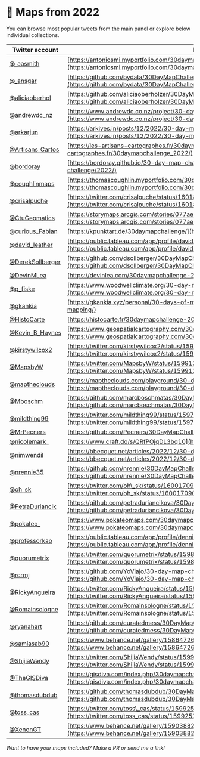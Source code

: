 # 🔵 Maps from 2022

You can browse most popular tweets from the main panel or explore below individual collections.

| Twitter account                                          | Portfolio link                                                                                                                                                                             |
| -------------------------------------------------------- | ------------------------------------------------------------------------------------------------------------------------------------------------------------------------------------------ |
| [@\_aasmith](https://twitter.com/_aasmith)               | [https://antoniosmi.myportfolio.com/30daymapchallenge](https://antoniosmi.myportfolio.com/30daymapchallenge)                                                                               |
| [@\_ansgar](https://twitter.com/_ansgar)                 | [https://github.com/bydata/30DayMapChallenge-2022](https://github.com/bydata/30DayMapChallenge-2022)                                                                                       |
| [@aliciaoberhol](https://twitter.com/aliciaoberhol)      | [https://github.com/aliciaoberholzer/30DayMapChallenge](https://github.com/aliciaoberholzer/30DayMapChallenge)                                                                             |
| [@andrewdc\_nz](https://twitter.com/andrewdc_nz)         | [https://www.andrewdc.co.nz/project/30-day-map-challenge-2022/](https://www.andrewdc.co.nz/project/30-day-map-challenge-2022/)                                                             |
| [@arkarjun](https://twitter.com/arkarjun)                | [https://arkives.in/posts/12/2022/30-day-map-challenge-2022/](https://arkives.in/posts/12/2022/30-day-map-challenge-2022/)                                                                 |
| [@Artisans\_Cartos](https://twitter.com/Artisans_Cartos) | [https://les-artisans-cartographes.fr/30daymapchallenge\_2022/](https://les-artisans-cartographes.fr/30daymapchallenge_2022/)                                                              |
| [@bordoray](https://twitter.com/bordoray)                | [https://bordoray.github.io/30-day-map-challenge/2022/](https://bordoray.github.io/30-day-map-challenge/2022/)                                                                             |
| [@coughlinmaps](https://twitter.com/coughlinmaps)        | [https://thomascoughlin.myportfolio.com/30daymapchallenge-2022](https://thomascoughlin.myportfolio.com/30daymapchallenge-2022)                                                             |
| [@crisalpuche](https://twitter.com/crisalpuche)          | [https://twitter.com/crisalpuche/status/1601854060352589826](https://twitter.com/crisalpuche/status/1601854060352589826)                                                                   |
| [@CtuGeomatics](https://twitter.com/CtuGeomatics)        | [https://storymaps.arcgis.com/stories/077ae390afd74a3fb4748a8d2ae07b26](https://storymaps.arcgis.com/stories/077ae390afd74a3fb4748a8d2ae07b26)                                             |
| [@curious\_Fabian](https://twitter.com/curious_Fabian)   | [https://kpunktart.de/30daymapchallenge/](https://kpunktart.de/30daymapchallenge/)                                                                                                         |
| [@david\_leather](https://twitter.com/david_leather)     | [https://public.tableau.com/app/profile/david.leather/viz/My30DayMapChallenge2022/Day1\_1](https://public.tableau.com/app/profile/david.leather/viz/My30DayMapChallenge2022/Day1_1)        |
| [@DerekSollberger](https://twitter.com/DerekSollberger)  | [https://github.com/dsollberger/30DayMapChallenge](https://github.com/dsollberger/30DayMapChallenge)                                                                                       |
| [@DevinMLea](https://twitter.com/DevinMLea)              | [https://devinlea.com/30daymapchallenge-2022/](https://devinlea.com/30daymapchallenge-2022/)                                                                                               |
| [@g\_fiske](https://twitter.com/g_fiske)                 | [https://www.woodwellclimate.org/30-day-map-challenge-2022/](https://www.woodwellclimate.org/30-day-map-challenge-2022/)                                                                   |
| [@gkankia](https://twitter.com/gkankia)                  | [https://gkankia.xyz/personal/30-days-of-mapping/](https://gkankia.xyz/personal/30-days-of-mapping/)                                                                                       |
| [@HistoCarte](https://twitter.com/HistoCarte)            | [https://histocarte.fr/30daymapchallenge-2022/](https://histocarte.fr/30daymapchallenge-2022/)                                                                                             |
| [@Kevin\_B\_Haynes](https://twitter.com/Kevin_B_Haynes)  | [https://www.geospatialcartography.com/30daymapchallenge2022](https://www.geospatialcartography.com/30daymapchallenge2022)                                                                 |
| [@kirstywilcox2](https://twitter.com/kirstywilcox2)      | [https://twitter.com/kirstywilcox2/status/1599517009431056384](https://twitter.com/kirstywilcox2/status/1599517009431056384)                                                               |
| [@MapsbyW](https://twitter.com/MapsbyW)                  | [https://twitter.com/MapsbyW/status/1599128955365511170](https://twitter.com/MapsbyW/status/1599128955365511170)                                                                           |
| [@maptheclouds](https://twitter.com/maptheclouds)        | [https://maptheclouds.com/playground/30-day-map-challenge-2022/meta/](https://maptheclouds.com/playground/30-day-map-challenge-2022/meta/)                                                 |
| [@Mboschm](https://twitter.com/Mboschm)                  | [https://github.com/marcboschmatas/30DayMapChallenge2022](https://github.com/marcboschmatas/30DayMapChallenge2022)                                                                         |
| [@mildthing99](https://twitter.com/mildthing99)          | [https://twitter.com/mildthing99/status/1597719723986518018](https://twitter.com/mildthing99/status/1597719723986518018)                                                                   |
| [@MrPecners](https://twitter.com/MrPecners)              | [https://github.com/Pecners/30DayMapChallenge](https://github.com/Pecners/30DayMapChallenge)                                                                                               |
| [@nicolemark\_](https://twitter.com/nicolemark_)         | [https://www.craft.do/s/QRfPOjqDL3bq10](https://www.craft.do/s/QRfPOjqDL3bq10)                                                                                                             |
| [@nimwendil](https://twitter.com/nimwendil)              | [https://bbecquet.net/articles/2022/12/30-day-map-challenge/](https://bbecquet.net/articles/2022/12/30-day-map-challenge/)                                                                 |
| [@nrennie35](https://twitter.com/nrennie35)              | [https://github.com/nrennie/30DayMapChallenge/tree/main/2022](https://github.com/nrennie/30DayMapChallenge/tree/main/2022)                                                                 |
| [@oh\_sk](https://twitter.com/oh_sk)                     | [https://twitter.com/oh\_sk/status/1600170903781769219](https://twitter.com/oh_sk/status/1600170903781769219)                                                                              |
| [@PetraDuriancik](https://twitter.com/PetraDuriancik)    | [https://github.com/petraduriancikova/30DayMapChallenge](https://github.com/petraduriancikova/30DayMapChallenge)                                                                           |
| [@pokateo\_](https://twitter.com/pokateo_)               | [https://www.pokateomaps.com/30daymapchallenge22](https://www.pokateomaps.com/30daymapchallenge22)                                                                                         |
| [@professorkao](https://twitter.com/professorkao)        | [https://public.tableau.com/app/profile/dennis.kao/viz/30DayMapChallenge2022SumUp/Dashboard1](https://public.tableau.com/app/profile/dennis.kao/viz/30DayMapChallenge2022SumUp/Dashboard1) |
| [@quorumetrix](https://twitter.com/quorumetrix)          | [https://twitter.com/quorumetrix/status/1598033421401755648](https://twitter.com/quorumetrix/status/1598033421401755648)                                                                   |
| [@rcrmj](https://twitter.com/rcrmj)                      | [https://github.com/YoViajo/30-day-map-challenge/blob/main/2022/README.md](https://github.com/YoViajo/30-day-map-challenge/blob/main/2022/README.md)                                       |
| [@RickyAngueira](https://twitter.com/RickyAngueira)      | [https://twitter.com/RickyAngueira/status/1598361295702708224](https://twitter.com/RickyAngueira/status/1598361295702708224)                                                               |
| [@Romainsologne](https://twitter.com/Romainsologne)      | [https://twitter.com/Romainsologne/status/1598801014236160000](https://twitter.com/Romainsologne/status/1598801014236160000)                                                               |
| [@ryanahart](https://twitter.com/ryanahart)              | [https://github.com/curatedmess/30DayMapChallenge/tree/main/2022](https://github.com/curatedmess/30DayMapChallenge/tree/main/2022)                                                         |
| [@samiasab90](https://twitter.com/samiasab90)            | [https://www.behance.net/gallery/158647265/30-Day-Map-Challenge-2022](https://www.behance.net/gallery/158647265/30-Day-Map-Challenge-2022)                                                 |
| [@ShijiaWendy](https://twitter.com/ShijiaWendy)          | [https://twitter.com/ShijiaWendy/status/1599325268971520001](https://twitter.com/ShijiaWendy/status/1599325268971520001)                                                                   |
| [@TheGISDiva](https://twitter.com/TheGISDiva)            | [https://gisdiva.com/index.php/30daymapchallenge](https://gisdiva.com/index.php/30daymapchallenge)                                                                                         |
| [@thomasdubdub](https://twitter.com/thomasdubdub)        | [https://github.com/thomasdubdub/30DayMapChallenge2022](https://github.com/thomasdubdub/30DayMapChallenge2022)                                                                             |
| [@toss\_cas](https://twitter.com/toss_cas)               | [https://twitter.com/toss\_cas/status/1599253654426746880](https://twitter.com/toss_cas/status/1599253654426746880)                                                                        |
| [@XenonGT](https://twitter.com/XenonGT)                  | [https://www.behance.net/gallery/159038821/30-Day-Map-Challenge-2022](https://www.behance.net/gallery/159038821/30-Day-Map-Challenge-2022)                                                 |


*Want to have your maps included? Make a PR or send me a link!*
